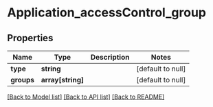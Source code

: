 # Application_accessControl_group

## Properties
Name | Type | Description | Notes
------------ | ------------- | ------------- | -------------
**type** | **string** |  | [default to null]
**groups** | **array[string]** |  | [default to null]

[[Back to Model list]](../README.md#documentation-for-models) [[Back to API list]](../README.md#documentation-for-api-endpoints) [[Back to README]](../README.md)


